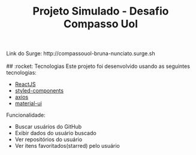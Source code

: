 <h1 align="center">
    <br>
    Projeto Simulado - Desafio Compasso Uol
</h1>
<br/>
<br/>
Link do Surge: http://compassouol-bruna-nunciato.surge.sh
<br/>

<br/>
## :rocket: Tecnologias
Este projeto foi desenvolvido usando as seguintes tecnologias:

- [ReactJS](https://reactjs.org/)
- [styled-components](https://www.styled-components.com/)
- [axios](https://github.com/axios/axios)
- [material-ui](https://material-ui.com/pt/)


Funcionalidade:
- Buscar usuários do GitHub
- Exibir dados do usuário buscado
- Ver repositórios do usuário
- Ver itens favoritados(starred) pelo usuário
